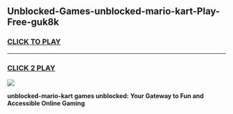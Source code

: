 
## Unblocked-Games-unblocked-mario-kart-Play-Free-guk8k
<h3>
<a href="https://premium76.site?title=unblocked-mario-kart&ref=18A">CLICK TO PLAY</a></h3>
<hr>

<h3>
<a href="https://premium76.site?title=unblocked-mario-kart&ref=18A">CLICK 2 PLAY</a>
  
</h3>

<a href="https://premium76.site?title=unblocked-mario-kart&ref=18A"><img src="https://clearcache.store/games.png"></a>


**unblocked-mario-kart games unblocked: Your Gateway to Fun and Accessible Online Gaming**
